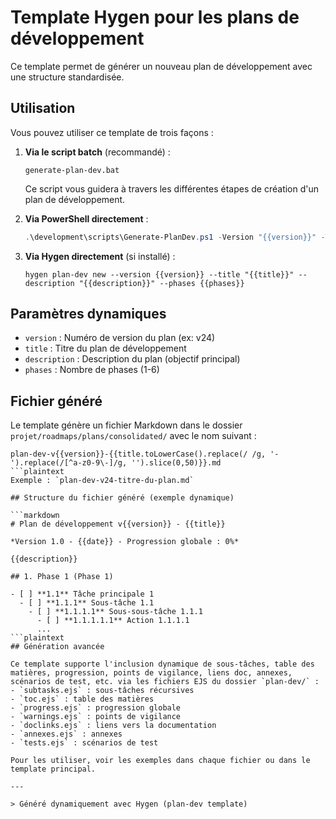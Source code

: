 # Template Hygen pour les plans de développement

Ce template permet de générer un nouveau plan de développement avec une structure standardisée.

## Utilisation

Vous pouvez utiliser ce template de trois façons :

1. **Via le script batch** (recommandé) :
   ```
   generate-plan-dev.bat
   ```
   Ce script vous guidera à travers les différentes étapes de création d'un plan de développement.

2. **Via PowerShell directement** :
   ```powershell
   .\development\scripts\Generate-PlanDev.ps1 -Version "{{version}}" -Title "{{title}}" -Description "{{description}}" -Phases {{phases}}
   ```

3. **Via Hygen directement** (si installé) :
   ```
   hygen plan-dev new --version {{version}} --title "{{title}}" --description "{{description}}" --phases {{phases}}
   ```

## Paramètres dynamiques

- `version` : Numéro de version du plan (ex: v24)
- `title` : Titre du plan de développement
- `description` : Description du plan (objectif principal)
- `phases` : Nombre de phases (1-6)

## Fichier généré

Le template génère un fichier Markdown dans le dossier `projet/roadmaps/plans/consolidated/` avec le nom suivant :
```plaintext
plan-dev-v{{version}}-{{title.toLowerCase().replace(/ /g, '-').replace(/[^a-z0-9\-]/g, '').slice(0,50)}}.md
```plaintext
Exemple : `plan-dev-v24-titre-du-plan.md`

## Structure du fichier généré (exemple dynamique)

```markdown
# Plan de développement v{{version}} - {{title}}

*Version 1.0 - {{date}} - Progression globale : 0%*

{{description}}

## 1. Phase 1 (Phase 1)

- [ ] **1.1** Tâche principale 1
  - [ ] **1.1.1** Sous-tâche 1.1
    - [ ] **1.1.1.1** Sous-sous-tâche 1.1.1
      - [ ] **1.1.1.1.1** Action 1.1.1.1
      ...
```plaintext
## Génération avancée

Ce template supporte l'inclusion dynamique de sous-tâches, table des matières, progression, points de vigilance, liens doc, annexes, scénarios de test, etc. via les fichiers EJS du dossier `plan-dev/` :
- `subtasks.ejs` : sous-tâches récursives
- `toc.ejs` : table des matières
- `progress.ejs` : progression globale
- `warnings.ejs` : points de vigilance
- `doclinks.ejs` : liens vers la documentation
- `annexes.ejs` : annexes
- `tests.ejs` : scénarios de test

Pour les utiliser, voir les exemples dans chaque fichier ou dans le template principal.

---

> Généré dynamiquement avec Hygen (plan-dev template)
